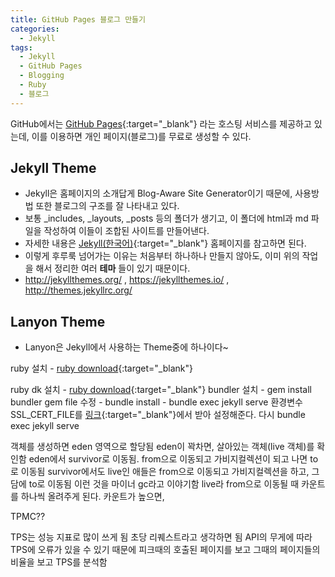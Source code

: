 ```yaml
---
title: GitHub Pages 블로그 만들기
categories:
  - Jekyll
tags:
  - Jekyll
  - GitHub Pages
  - Blogging
  - Ruby
  - 블로그
---
```


 GitHub에서는 [GitHub Pages](https://pages.github.com/){:target="\_blank"} 라는 호스팅 서비스를 제공하고 있는데, 이를 이용하면 개인 페이지(블로그)를 무료로 생성할 수 있다.

## Jekyll Theme
* Jekyll은 홈페이지의 소개답게 Blog-Aware Site Generator이기 때문에, 사용방법 또한 블로그의 구조를 잘 나타내고 있다.
* 보통 \_includes, \_layouts, \_posts 등의 폴더가 생기고, 이 폴더에 html과 md 파일을 작성하여 이들이 조합된 사이트를 만들어낸다.
* 자세한 내용은 [Jekyll(한국어)](https://jekyllrb-ko.github.io/){:target="\_blank"} 홈페이지를 참고하면 된다.
* 이렇게 후루룩 넘어가는 이유는 처음부터 하나하나 만들지 않아도, 이미 위의 작업을 해서 정리한 여러 **테마** 들이 있기 때문이다.
* http://jekyllthemes.org/ , https://jekyllthemes.io/ , http://themes.jekyllrc.org/

## Lanyon Theme
* Lanyon은 Jekyll에서 사용하는 Theme중에 하나이다~


ruby 설치 - [ruby download](http://rubyinstaller.org/downloads/){:target="\_blank"}



ruby dk 설치 - [ruby download](http://rubyinstaller.org/downloads/){:target="\_blank"}
bundler 설치 - gem install bundler
gem file 수정 -
bundle install -
bundle exec jekyll serve
환경변수 SSL_CERT_FILE를 [링크](http://curl.haxx.se/ca/cacert.pem){:target="\_blank"}에서 받아 설정해준다.
다시 bundle exec jekyll serve










객체를 생성하면 eden 영역으로 할당됨
eden이 꽉차면, 살아있는 객체(live 객체)를 확인함
eden에서 survivor로 이동됨. from으로 이동되고 가비지컬렉션이 되고 나면 to로 이동됨
survivor에서도 live인 애들은 from으로 이동되고 가비지컬렉션을 하고, 그 담에 to로 이동됨 이런 것을 마이너 gc라고 이야기함
live라 from으로 이동될 때 카운트를 하나씩 올려주게 된다.
카운트가 높으면,






TPMC??

TPS는 성능 지표로 많이 쓰게 됨 초당 리퀘스트라고 생각하면 됨
API의 무게에 따라 TPS에 오류가 있을 수 있기 때문에  피크때의 호출된 페이지를 보고 그때의 페이지들의 비율을 보고 TPS를 분석함
